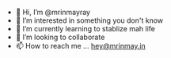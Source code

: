 - 👋 Hi, I’m @mrinmayray
- 👀 I’m interested in something you don't know
- 🌱 I’m currently learning to stablize mah life
- 💞️ I’m looking to collaborate
- 📫 How to reach me ... hey@mrinmay.in

<!---
mrinmayray/mrinmayray is a ✨ special ✨ repository because its `README.md` (this file) appears on your GitHub profile.
You can click the Preview link to take a look at your changes.
--->
